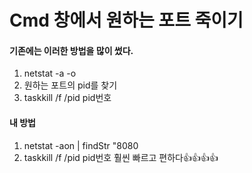 # Cmd 창에서 원하는 포트 죽이기
#### 기존에는 이러한 방법을 많이 썼다.
1. netstat -a -o
2. 원하는 포트의 pid를 찾기
3. taskkill /f /pid pid번호
#### 내 방법
1. netstat -aon | findStr "8080
2. taskkill /f /pid pid번호
훨씬 빠르고 편하다👍👍👍👍
